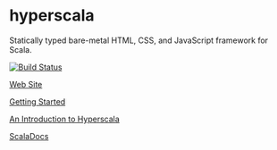 hyperscala
============

Statically typed bare-metal HTML, CSS, and JavaScript framework for Scala.

[![Build Status](http://build.sgine.org/buildStatus/icon?job=hyperscala)](http://build.sgine.org/job/hyperscala/)

[Web Site](http://www.hyperscala.org)

[Getting Started](http://www.matthicks.com/2013/01/hyperscala-getting-started.html)

[An Introduction to Hyperscala](http://www.matthicks.com/2013/01/hyperscala-introduction.html)

[ScalaDocs](http://build.sgine.org/job/hyperscala/javadoc)